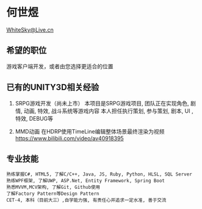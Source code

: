 # 何世煜
WhiteSky@Live.cn

## 希望的职位
游戏客户端开发，或者由您选择更适合的位置

## 已有的UNITY3D相关经验
1. SRPG游戏开发（尚未上市）
	本项目是SRPG游戏项目, 团队正在实现角色, 剧情, 动画, 特效, 战斗系统等游戏内容
	本人担任执行策划, 参与策划, 剧本, UI , 特效, DEBUG等

2. MMD动画
	在HDRP使用TimeLine编辑整体场景最终渲染为视频
	https://www.bilibili.com/video/av40918395
## 专业技能
	熟练掌握C#, HTML5, 了解C/C++, Java, JS, Ruby, Python, HLSL, SQL Server
    熟练WPF框架, 了解UWP, ASP.Net, Entity Framework, Spring Boot
	熟悉MVVM,MCV架构, 了解Git, Github使用
	了解Factory Pattern等Design Pattern
	CET-4, 本科（目前大三）,自学能力强, 有责任心并追求一定水准, 善于交流
